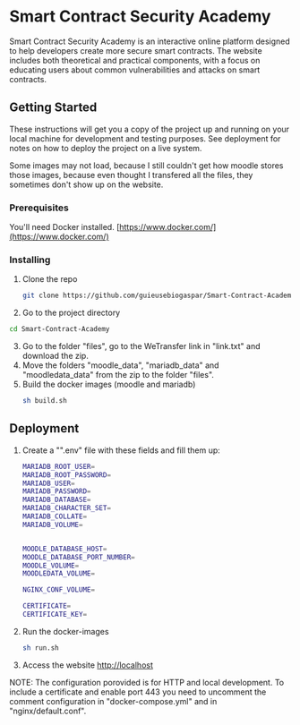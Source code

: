 # Smart Contract Security Academy

Smart Contract Security Academy is an interactive online platform designed to help developers create more secure smart contracts. The website includes both theoretical and practical components, with a focus on educating users about common vulnerabilities and attacks on smart contracts.

## Getting Started

These instructions will get you a copy of the project up and running on your local machine for development and testing purposes. See deployment for notes on how to deploy the project on a live system.

Some images may not load, because I still couldn't get how moodle stores those images, because even thought I transfered all the files, they sometimes don't show up on the website.

### Prerequisites

You'll need Docker installed. [https://www.docker.com/](https://www.docker.com/)

### Installing

1. Clone the repo
   ```sh
   git clone https://github.com/guieusebiogaspar/Smart-Contract-Academy.git
   ```
2. Go to the project directory
```sh
cd Smart-Contract-Academy
```
3. Go to the folder "files", go to the WeTransfer link in "link.txt" and download the zip.
4. Move the folders "moodle_data", "mariadb_data" and "moodledata_data" from the zip to the folder "files".
5. Build the docker images (moodle and mariadb)
   ```sh
   sh build.sh
   ```

## Deployment

1. Create a "".env" file with these fields and fill them up:
   ```sh
   MARIADB_ROOT_USER=
   MARIADB_ROOT_PASSWORD=
   MARIADB_USER=
   MARIADB_PASSWORD=
   MARIADB_DATABASE=
   MARIADB_CHARACTER_SET=
   MARIADB_COLLATE=
   MARIADB_VOLUME=


   MOODLE_DATABASE_HOST=
   MOODLE_DATABASE_PORT_NUMBER=
   MOODLE_VOLUME=
   MOODLEDATA_VOLUME=

   NGINX_CONF_VOLUME=

   CERTIFICATE=
   CERTIFICATE_KEY=
   ```

2. Run the docker-images
   ```sh
   sh run.sh
   ```
3. Access the website [http://localhost](http://localhost)

NOTE: The configuration porovided is for HTTP and local development. To include a certificate and enable port 443 you need to uncomment the comment configuration in "docker-compose.yml" and in "nginx/default.conf".